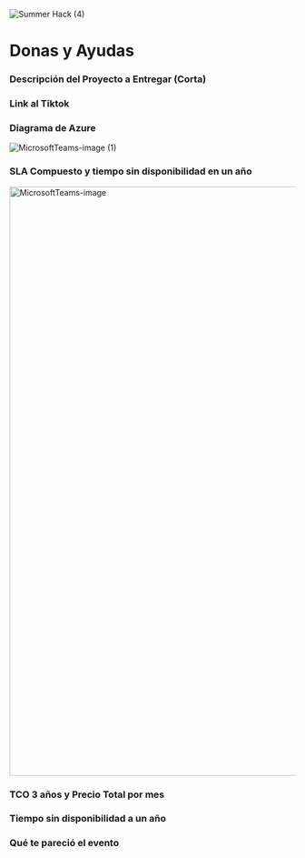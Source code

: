 ![Summer Hack (4)](https://user-images.githubusercontent.com/9124597/127756851-c8627116-f177-4198-966d-9003016d2060.png)

# Donas y Ayudas

### Descripción del Proyecto a Entregar (Corta)

### Link al Tiktok

### Diagrama de Azure
![MicrosoftTeams-image (1)](https://user-images.githubusercontent.com/86888987/127759575-c3e9e342-b688-4b8c-a026-9a3fb055c4e7.png)

### SLA Compuesto y tiempo sin disponibilidad en un año
<img width="1036" alt="MicrosoftTeams-image" src="https://user-images.githubusercontent.com/86888987/127759579-6086c3b6-c4fd-4693-8b4d-2b4308af2cb9.png">

### TCO 3 años y Precio Total por mes


### Tiempo sin disponibilidad a un año

### Qué te pareció el evento
